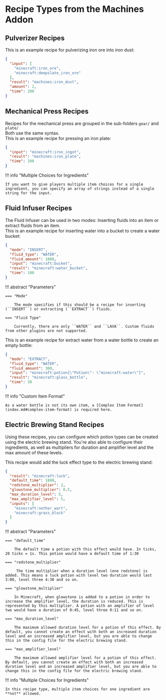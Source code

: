 # Recipe Types from the Machines Addon

## Pulverizer Recipes

This is an example recipe for pulverizing iron ore into iron dust:

```json title="iron_ore_to_iron_dust.json"
{
  "input": [
    "minecraft:iron_ore",
    "minecraft:deepslate_iron_ore"
  ],
  "result": "machines:iron_dust",
  "amount": 2,
  "time": 200
}
```

## Mechanical Press Recipes

Recipes for the mechanical press are grouped in the sub-folders ``gear/`` and ``plate/``  
Both use the same syntax.  
This is an example recipe for pressing an iron plate:

```json title="iron_ingot_to_iron_plate.json"
{
  "input": "minecraft:iron_ingot",
  "result": "machines:iron_plate",
  "time": 200
}
```

!!! info "Multiple Choices for Ingredients"

    If you want to give players multiple item choices for a single ingredient, you can specify an array of strings instead of a single string for the input.

## Fluid Infuser Recipes

The Fluid Infuser can be used in two modes: Inserting fluids into an item or extract fluids from an item.  
This is an example recipe for inserting water into a bucket to create a water bucket:

```json title="bucket_to_water_bucket.json"
{
  "mode": "INSERT",
  "fluid_type": "WATER",
  "fluid_amount": 1000,
  "input": "minecraft:bucket",
  "result": "minecraft:water_bucket",
  "time": 100
}
```
!!! abstract "Parameters"

    === "Mode"

        The mode specifies if this should be a recipe for inserting (``INSERT``) or extracting (``EXTRACT``) fluids.

    === "Fluid Type"

        Currently, there are only ``WATER`` and ``LAVA``. Custom fluids from other plugins are not supported.

This is an example recipe for extract water from a water bottle to create an empty bottle:

```json title="potion_to_glass_bottle.json"
{
  "mode": "EXTRACT",
  "fluid_type": "WATER",
  "fluid_amount": 300,
  "input": "minecraft:potion{\"Potion\": \"minecraft:water\"}",
  "result": "minecraft:glass_bottle",
  "time": 30
}
```

!!! info "Custom Item Format"

    As a water bottle is not its own item, a [Complex Item Format](index.md#complex-item-format) is required here.

## Electric Brewing Stand Recipes

Using these recipes, you can configure which potion types can be created using the electric brewing stand. You're also
able to configure their ingredients, as well as multipliers for duration and amplifier level and the max amount of these
levels.

This recipe would add the luck effect type to the electric brewing stand:

```json title="luck.json"
{
  "result": "minecraft:luck",
  "default_time": 1800,
  "redstone_multiplier": 2,
  "glowstone_multiplier": 0.5,
  "max_duration_level": 5,
  "max_amplifier_level": 5,
  "inputs": [
    "minecraft:nether_wart",
    "minecraft:grass_block"
  ]
}
```

!!! abstract "Parameters"

    === "default_time"

        The default time a potion with this effect would have. In ticks, 20 ticks = 1s. This potion would have a default time of 1:30

    === "redstone_multiplier"

         The time multiplier when a duration level (one redstone) is added. This means a luck potion with level two duration would last 3:00, level three 4:30 and so on.

    === "glowstone_multiplier"

        In Minecraft, when glowstone is added to a potion in order to increase the amplifier level, the duration is reduced. This is represented by this multiplier. A potion with an amplifier of level two would have a duration of 0:45, level three 0:11 and so on.

    === "max_duration_level"

        The maximum allowed duration level for a potion of this effect. By default, you cannot create an effect with both an increased duration level and an increased amplifier level, but you are able to change this in the config file for the electric brewing stand.

    === "max_amplifier_level"

        The maximum allowed amplifier level for a potion of this effect. By default, you cannot create an effect with both an increased duration level and an increased amplifier level, but you are able to change this in the config file for the electric brewing stand.

!!! info "Multiple Choices for Ingredients"

    In this recipe type, multiple item choices for one ingredient are **not** allowed.
